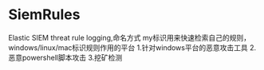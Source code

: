 # SiemRules
Elastic SIEM threat rule logging,命名方式 my标识用来快速检索自己的规则，windows/linux/mac标识规则作用的平台
1.针对windows平台的恶意攻击工具
2.恶意powershell脚本攻击
3.挖矿检测


